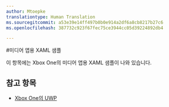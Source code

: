 ```yaml
---
author: Mtoepke
translationtype: Human Translation
ms.sourcegitcommit: a53e39e14ff497b0b0e914a2df6a8cb8217b27c6
ms.openlocfilehash: 387732c923f67fec75ce3944cc05d39224892db4

---
```

#미디어 앱용 XAML 샘플

이 항목에는 Xbox One의 미디어 앱용 XAML 샘플이 나와 있습니다.

## 참고 항목
- [Xbox One의 UWP](index.md)



<!--HONumber=Aug16_HO3-->


